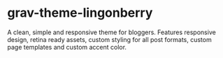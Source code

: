 # grav-theme-lingonberry
A clean, simple and responsive theme for bloggers. Features responsive design, retina ready assets, custom styling for all post formats, custom page templates and custom accent color.

